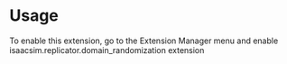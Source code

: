 # Usage

To enable this extension, go to the Extension Manager menu and enable isaacsim.replicator.domain_randomization extension